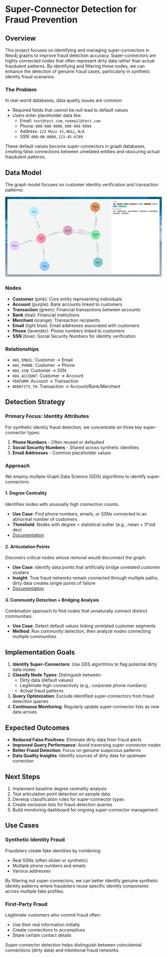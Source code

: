 # Super-Connector Detection for Fraud Prevention

## Overview

This project focuses on identifying and managing super-connectors in Neo4j graphs to improve fraud detection accuracy. Super-connectors are highly connected nodes that often represent dirty data rather than actual fraudulent patterns. By identifying and filtering these nodes, we can enhance the detection of genuine fraud cases, particularly in synthetic identity fraud scenarios.

### The Problem

In real-world databases, data quality issues are common:
- Required fields that cannot be null lead to default values
- Users enter placeholder data like:
  - Email: `test@test.com`, `noemail@test.com`
  - Phone: `000-000-0000`, `999-999-9999`
  - Address: `123 Main St`, `NULL`, `N/A`
  - SSN: `000-00-0000`, `123-45-6789`

These default values become super-connectors in graph databases, creating false connections between unrelated entities and obscuring actual fraudulent patterns.

## Data Model

The graph model focuses on customer identity verification and transaction patterns:

![Graph Schema](schema.png)

### Nodes
- **Customer** (pink): Core entity representing individuals
- **Account** (purple): Bank accounts linked to customers
- **Transaction** (green): Financial transactions between accounts
- **Bank** (teal): Financial institutions
- **Merchant** (orange): Transaction recipients
- **Email** (light blue): Email addresses associated with customers
- **Phone** (lavender): Phone numbers linked to customers
- **SSN** (blue): Social Security Numbers for identity verification

### Relationships
- `HAS_EMAIL`: Customer → Email
- `HAS_PHONE`: Customer → Phone
- `HAS_SSN`: Customer → SSN
- `HAS_ACCOUNT`: Customer → Account
- `PERFORM`: Account → Transaction
- `BENEFITS_TO`: Transaction → Account/Bank/Merchant

## Detection Strategy

### Primary Focus: Identity Attributes
For synthetic identity fraud detection, we concentrate on three key super-connector types:
1. **Phone Numbers** - Often reused or defaulted
2. **Social Security Numbers** - Shared across synthetic identities
3. **Email Addresses** - Common placeholder values

### Approach

We employ multiple Graph Data Science (GDS) algorithms to identify super-connectors:

#### 1. Degree Centrality
Identifies nodes with unusually high connection counts.
- **Use Case**: Find phone numbers, emails, or SSNs connected to an abnormal number of customers
- **Threshold**: Nodes with degree > statistical outlier (e.g., mean + 3*std dev)
- [Documentation](https://neo4j.com/docs/graph-data-science/current/algorithms/degree-centrality/)

#### 2. Articulation Points
Discovers critical nodes whose removal would disconnect the graph.
- **Use Case**: Identify data points that artificially bridge unrelated customer clusters
- **Insight**: True fraud networks remain connected through multiple paths; dirty data creates single points of failure
- [Documentation](https://neo4j.com/docs/graph-data-science/current/algorithms/articulation-points/)

#### 3. Community Detection + Bridging Analysis
Combination approach to find nodes that unnaturally connect distinct communities.
- **Use Case**: Detect default values linking unrelated customer segments
- **Method**: Run community detection, then analyze nodes connecting multiple communities

## Implementation Goals

1. **Identify Super-Connectors**: Use GDS algorithms to flag potential dirty data nodes
2. **Classify Node Types**: Distinguish between:
   - Dirty data (default values)
   - Legitimate high-connectivity (e.g., corporate phone numbers)
   - Actual fraud patterns
3. **Query Optimization**: Exclude identified super-connectors from fraud detection queries
4. **Continuous Monitoring**: Regularly update super-connector lists as new data arrives

## Expected Outcomes

- **Reduced False Positives**: Eliminate dirty data from fraud alerts
- **Improved Query Performance**: Avoid traversing super-connector nodes
- **Better Fraud Detection**: Focus on genuine suspicious patterns
- **Data Quality Insights**: Identify sources of dirty data for upstream correction

## Next Steps

1. Implement baseline degree centrality analysis
2. Test articulation point detection on sample data
3. Develop classification rules for super-connector types
4. Create exclusion lists for fraud detection queries
5. Build monitoring dashboard for ongoing super-connector management

## Use Cases

### Synthetic Identity Fraud
Fraudsters create fake identities by combining:
- Real SSNs (often stolen or synthetic)
- Multiple phone numbers and emails
- Various addresses

By filtering out super-connectors, we can better identify genuine synthetic identity patterns where fraudsters reuse specific identity components across multiple fake profiles.

### First-Party Fraud
Legitimate customers who commit fraud often:
- Use their real information initially
- Create connections to accomplices
- Share certain contact details

Super-connector detection helps distinguish between coincidental connections (dirty data) and intentional fraud networks.